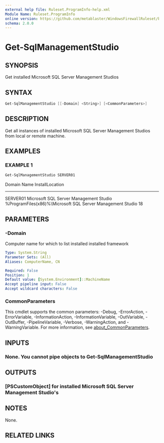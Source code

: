 ```yaml
---
external help file: Ruleset.ProgramInfo-help.xml
Module Name: Ruleset.ProgramInfo
online version: https://github.com/metablaster/WindowsFirewallRuleset/blob/master/Modules/Ruleset.ProgramInfo/Help/en-US/Get-SqlManagementStudio.md
schema: 2.0.0
---
```


# Get-SqlManagementStudio

## SYNOPSIS

Get installed Microsoft SQL Server Management Studios

## SYNTAX

```powershell
Get-SqlManagementStudio [[-Domain] <String>] [<CommonParameters>]
```

## DESCRIPTION

Get all instances of installed Microsoft SQL Server Management Studios from local
or remote machine.

## EXAMPLES

### EXAMPLE 1

```powershell
Get-SqlManagementStudio SERVER01
```

Domain       Name                                       InstallLocation
------       ----                                       ---------------
SERVER01     Microsoft SQL Server Management Studio     %ProgramFiles(x86)%\Microsoft SQL Server Management Studio 18

## PARAMETERS

### -Domain

Computer name for which to list installed installed framework

```yaml
Type: System.String
Parameter Sets: (All)
Aliases: ComputerName, CN

Required: False
Position: 1
Default value: [System.Environment]::MachineName
Accept pipeline input: False
Accept wildcard characters: False
```

### CommonParameters

This cmdlet supports the common parameters: -Debug, -ErrorAction, -ErrorVariable, -InformationAction, -InformationVariable, -OutVariable, -OutBuffer, -PipelineVariable, -Verbose, -WarningAction, and -WarningVariable. For more information, see [about_CommonParameters](http://go.microsoft.com/fwlink/?LinkID=113216).

## INPUTS

### None. You cannot pipe objects to Get-SqlManagementStudio

## OUTPUTS

### [PSCustomObject] for installed Microsoft SQL Server Management Studio's

## NOTES

None.

## RELATED LINKS
